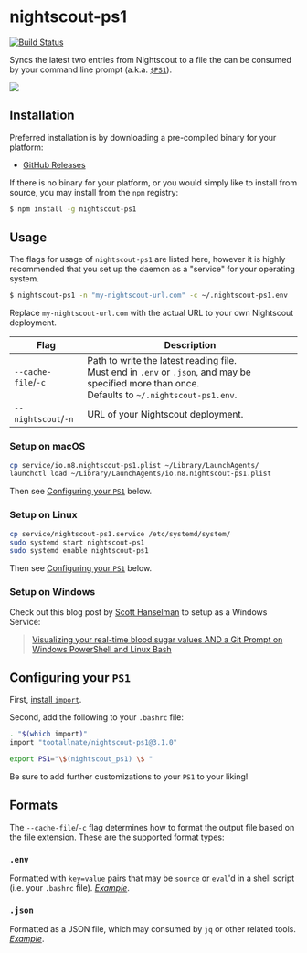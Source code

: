 # nightscout-ps1
[![Build Status](https://travis-ci.org/TooTallNate/nightscout-ps1.svg?branch=master)](https://travis-ci.org/TooTallNate/nightscout-ps1)

Syncs the latest two entries from Nightscout to a file the can be consumed by your command line prompt (a.k.a. [`$PS1`][ps1]).

![](https://user-images.githubusercontent.com/71256/40580173-57716ae8-60ee-11e8-8afa-644c198748fa.png)

## Installation

Preferred installation is by downloading a pre-compiled binary for your platform:

* [GitHub Releases](https://github.com/TooTallNate/nightscout-ps1/releases/latest)

If there is no binary for your platform, or you would simply like to install
from source, you may install from the `npm` registry:

```bash
$ npm install -g nightscout-ps1
```


## Usage

The flags for usage of `nightscout-ps1` are listed here, however it is highly
recommended that you set up the daemon as a "service" for your operating system.

```bash
$ nightscout-ps1 -n "my-nightscout-url.com" -c ~/.nightscout-ps1.env
```

Replace `my-nightscout-url.com` with the actual URL to your own Nightscout
deployment.

| Flag                |  Description                                                         |
|---------------------|----------------------------------------------------------------------|
| `--cache-file`/`-c` | Path to write the latest reading file.<br>Must end in `.env` or `.json`, and may be specified more than once.<br>Defaults to `~/.nightscout-ps1.env`. |
| `--nightscout`/`-n` | URL of your Nightscout deployment.                                   |

### Setup on macOS

```bash
cp service/io.n8.nightscout-ps1.plist ~/Library/LaunchAgents/
launchctl load ~/Library/LaunchAgents/io.n8.nightscout-ps1.plist
```

Then see [Configuring your `PS1`][config] below.


### Setup on Linux

```bash
cp service/nightscout-ps1.service /etc/systemd/system/
sudo systemd start nightscout-ps1
sudo systemd enable nightscout-ps1
```

Then see [Configuring your `PS1`][config] below.

### Setup on Windows

Check out this blog post by [Scott Hanselman](https://twitter.com/shanselman) to
setup as a Windows Service:

> [Visualizing your real-time blood sugar values AND a Git Prompt on Windows PowerShell and Linux Bash](https://www.hanselman.com/blog/VisualizingYourRealtimeBloodSugarValuesANDAGitPromptOnWindowsPowerShellAndLinuxBash.aspx)


## Configuring your `PS1`

First, [install `import`](https://import.pw/importpw/import/docs/install.md).

Second, add the following to your `.bashrc` file:

```bash
. "$(which import)"
import "tootallnate/nightscout-ps1@3.1.0"

export PS1="\$(nightscout_ps1) \$ "
```

Be sure to add further customizations to your `PS1` to your liking!


## Formats

The `--cache-file`/`-c` flag determines how to format the output file based on the
file extension. These are the supported format types:

### `.env`

Formatted with `key=value` pairs that may be `source` or `eval`'d in a shell
script (i.e. your `.bashrc` file). [_Example_](examples/nightscout-ps1.env).

### `.json`

Formatted as a JSON file, which may consumed by `jq` or other related tools.
[_Example_](examples/nightscout-ps1.json).

[config]: #configuring-your-ps1
[ps1]: https://en.wikipedia.org/wiki/Command-line_interface#Command_prompt
